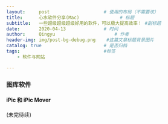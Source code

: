 ```yaml
---
layout:     post                    # 使用的布局（不需要改）
title:      心水软件分享(Mac)               # 标题
subtitle:   一些超级超级超级好用的软件，可以极大提高效率！ #副标题
date:       2020-04-13              # 时间
author:     Qingyu                      # 作者
header-img: img/post-bg-debug.png    #这篇文章标题背景图片
catalog: true                       # 是否归档
tags:                               #标签
    - 软件与网站

---
```


### 图库软件

#### iPic 和 iPic Mover



(未完待续)

